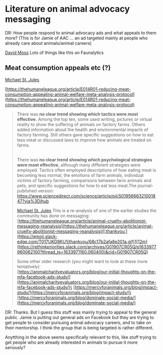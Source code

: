 # Literature on animal advocacy messaging

DR: How people respond to animal advocacy ads and what appeals to them more? (This is for Jamie of AAC … an ad targeted mainly at people who already care about animals/animal careers)



[David Moss](https://app.slack.com/team/U018T9S3SQN)  Lots of things like this on Faunalytics



## Meat consumption appeals etc (?)

[Michael St. Jules](https://app.slack.com/team/U025P9B8ZLZ)  

[https://thehumaneleague.org/article/E014R01-reducing-meat-consumption-appealing-animal-welfare-meta-analysis-protocol](https://thehumaneleague.org/article/E014R01-reducing-meat-consumption-appealing-animal-welfare-meta-analysis-protocol)



> There was **no clear trend showing which tactics were most effective.** Among the top ten, some used writing, pictures or virtual reality to show the suffering of animals on factory farms. Others added information about the health and environmental impacts of factory farming. Still others gave specific suggestions on how to eat less meat or discussed laws to improve how animals are treated on farms.
>
> \
> There was **no clear trend showing which psychological strategies were most effective**, although many different strategies were employed. Tactics often employed descriptions of how eating meat is becoming less normal, the emotions of farm animals, individual victims of factory farming, comparisons between farm animals and pets, and specific suggestions for how to eat less meat.The journal-published version:\
> [https://ww](https://www.sciencedirect.com/science/article/pii/S0195666321001847?via%3Dihub)[w.sciencedirect.com/science/article/pii/S0195666321001847?via%3Dihub](https://www.sciencedirect.com/science/article/pii/S0195666321001847?via%3Dihub)
>
>
>
> [Michael St. Jules](https://app.slack.com/team/U025P9B8ZLZ)  This is a re-analysis of one of the earlier studies the community has done on messaging:\
> [https://thehumaneleague.org/article/animal-cruelty-abolitionist-messaging-reanalysis](https://thehumaneleague.org/article/animal-cruelty-abolitionist-messaging-reanalysis)![:thankyou:](https://emoji.slack-edge.com/T017UKD8KU1/thankyou/68c17b2afa8e201a.gif)1[12m](https://rethinkpriorities.slack.com/archives/G01907CR05Q/p1633977960062100?thread_ts=1633971160.060400\&cid=G01907CR05Q)
>
>
>
> Some other older research (you might want to look at these more tentatively):\
> [https://animalcharityevaluators.org/blog/our-initial-thoughts-on-the-mfa-facebook-ads-study/](https://animalcharityevaluators.org/blog/our-initial-thoughts-on-the-mfa-facebook-ads-study/)\
> [https://mercyforanimals.org/blog/impact-study/](https://mercyforanimals.org/blog/impact-study/)\
> [https://mercyforanimals.org/blog/dominate-social-media/](https://mercyforanimals.org/blog/dominate-social-media/)



DR: Thanks. But I guess this stuff was mainly trying to appeal to the general public. Jamie is putting out general ads on Facebook but they are trying to get people to consider pursuing animal advocacy careers, and to take on their mentorship. I think the group that is being targeted is rather different.

Anytthing in the above seems specifically relevant to this, like stuff trying to get people who are already interested in animals to pursue it more seriously?
